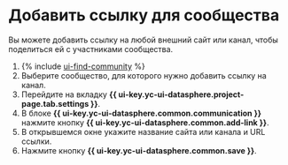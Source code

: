 # Добавить ссылку для сообщества

Вы можете добавить ссылку на любой внешний сайт или канал, чтобы поделиться ей с участниками сообщества.

1. {% include [ui-find-community](../../../_includes/datasphere/ui-find-community.md) %}
1. Выберите сообщество, для которого нужно добавить ссылку на канал.
1. Перейдите на вкладку **{{ ui-key.yc-ui-datasphere.project-page.tab.settings }}**.
1. В блоке **{{ ui-key.yc-ui-datasphere.common.communication }}** нажмите кнопку **{{ ui-key.yc-ui-datasphere.common.add-link }}**.
1. В открывшемся окне укажите название сайта или канала и URL ссылки.
1. Нажмите кнопку **{{ ui-key.yc-ui-datasphere.common.save }}**.
